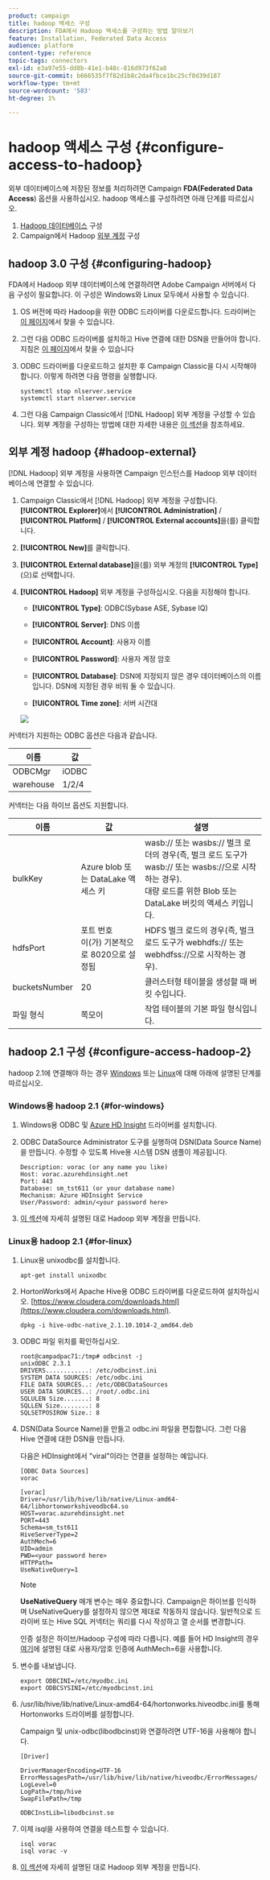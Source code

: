 ```yaml
---
product: campaign
title: hadoop 액세스 구성
description: FDA에서 Hadoop 액세스를 구성하는 방법 알아보기
feature: Installation, Federated Data Access
audience: platform
content-type: reference
topic-tags: connectors
exl-id: e3a97e55-dd8b-41e1-b48c-816d973f62a8
source-git-commit: b666535f7f82d1b8c2da4fbce1bc25cf8d39d187
workflow-type: tm+mt
source-wordcount: '583'
ht-degree: 1%

---
```


# hadoop 액세스 구성 {#configure-access-to-hadoop}



외부 데이터베이스에 저장된 정보를 처리하려면 Campaign **FDA(Federated Data Access**) 옵션을 사용하십시오. hadoop 액세스를 구성하려면 아래 단계를 따르십시오.

1. [Hadoop 데이터베이스](#configuring-hadoop) 구성
1. Campaign에서 Hadoop [외부 계정](#hadoop-external) 구성

## hadoop 3.0 구성 {#configuring-hadoop}

FDA에서 Hadoop 외부 데이터베이스에 연결하려면 Adobe Campaign 서버에서 다음 구성이 필요합니다. 이 구성은 Windows와 Linux 모두에서 사용할 수 있습니다.

1. OS 버전에 따라 Hadoop을 위한 ODBC 드라이버를 다운로드합니다. 드라이버는 [이 페이지](https://www.cloudera.com/downloads.html)에서 찾을 수 있습니다.

1. 그런 다음 ODBC 드라이버를 설치하고 Hive 연결에 대한 DSN을 만들어야 합니다. 지침은 [이 페이지](https://docs.cloudera.com/documentation/other/connectors/hive-odbc/2-6-5/Cloudera-ODBC-Driver-for-Apache-Hive-Install-Guide.pdf)에서 찾을 수 있습니다

1. ODBC 드라이버를 다운로드하고 설치한 후 Campaign Classic을 다시 시작해야 합니다. 이렇게 하려면 다음 명령을 실행합니다.

   ```
   systemctl stop nlserver.service
   systemctl start nlserver.service
   ```

1. 그런 다음 Campaign Classic에서 [!DNL Hadoop] 외부 계정을 구성할 수 있습니다. 외부 계정을 구성하는 방법에 대한 자세한 내용은 [이 섹션](#hadoop-external)을 참조하세요.

## 외부 계정 hadoop {#hadoop-external}

[!DNL Hadoop] 외부 계정을 사용하면 Campaign 인스턴스를 Hadoop 외부 데이터베이스에 연결할 수 있습니다.

1. Campaign Classic에서 [!DNL Hadoop] 외부 계정을 구성합니다. **[!UICONTROL Explorer]**&#x200B;에서 **[!UICONTROL Administration]** / **[!UICONTROL Platform]** / **[!UICONTROL External accounts]**&#x200B;을(를) 클릭합니다.

1. **[!UICONTROL New]**&#x200B;를 클릭합니다.

1. **[!UICONTROL External database]**&#x200B;을(를) 외부 계정의 **[!UICONTROL Type]**(으)로 선택합니다.

1. **[!UICONTROL Hadoop]** 외부 계정을 구성하십시오. 다음을 지정해야 합니다.

   * **[!UICONTROL Type]**: ODBC(Sybase ASE, Sybase IQ)

   * **[!UICONTROL Server]**: DNS 이름

   * **[!UICONTROL Account]**: 사용자 이름

   * **[!UICONTROL Password]**: 사용자 계정 암호

   * **[!UICONTROL Database]**: DSN에 지정되지 않은 경우 데이터베이스의 이름입니다. DSN에 지정된 경우 비워 둘 수 있습니다.

   * **[!UICONTROL Time zone]**: 서버 시간대

   ![](assets/hadoop3.png)

커넥터가 지원하는 ODBC 옵션은 다음과 같습니다.

| 이름 | 값 |
|---|---|
| ODBCMgr | iODBC |
| warehouse | 1/2/4 |

커넥터는 다음 하이브 옵션도 지원합니다.

| 이름 | 값 | 설명 |
|---|---|---|
| bulkKey | Azure blob 또는 DataLake 액세스 키 | wasb:// 또는 wasbs:// 벌크 로더의 경우(즉, 벌크 로드 도구가 wasb:// 또는 wasbs://으로 시작하는 경우). <br>대량 로드를 위한 Blob 또는 DataLake 버킷의 액세스 키입니다. |
| hdfsPort | 포트 번호 <br>이(가) 기본적으로 8020으로 설정됨 | HDFS 벌크 로드의 경우(즉, 벌크 로드 도구가 webhdfs:// 또는 webhdfss://으로 시작하는 경우). |
| bucketsNumber | 20 | 클러스터형 테이블을 생성할 때 버킷 수입니다. |
| 파일 형식 | 쪽모이 | 작업 테이블의 기본 파일 형식입니다. |


## hadoop 2.1 구성 {#configure-access-hadoop-2}

hadoop 2.1에 연결해야 하는 경우 [Windows](#for-windows) 또는 [Linux](#for-linux)에 대해 아래에 설명된 단계를 따르십시오.

### Windows용 hadoop 2.1 {#for-windows}

1. Windows용 ODBC 및 [Azure HD Insight](https://www.microsoft.com/en-us/download/details.aspx?id=40886) 드라이버를 설치합니다.
1. ODBC DataSource Administrator 도구를 실행하여 DSN(Data Source Name)을 만듭니다. 수정할 수 있도록 Hive용 시스템 DSN 샘플이 제공됩니다.

   ```
   Description: vorac (or any name you like)
   Host: vorac.azurehdinsight.net
   Port: 443
   Database: sm_tst611 (or your database name)
   Mechanism: Azure HDInsight Service
   User/Password: admin/<your password here>
   ```

1. [이 섹션](#hadoop-external)에 자세히 설명된 대로 Hadoop 외부 계정을 만듭니다.

### Linux용 hadoop 2.1 {#for-linux}

1. Linux용 unixodbc를 설치합니다.

   ```
   apt-get install unixodbc
   ```

1. HortonWorks에서 Apache Hive용 ODBC 드라이버를 다운로드하여 설치하십시오. [https://www.cloudera.com/downloads.html](https://www.cloudera.com/downloads.html).

   ```
   dpkg -i hive-odbc-native_2.1.10.1014-2_amd64.deb
   ```

1. ODBC 파일 위치를 확인하십시오.

   ```
   root@campadpac71:/tmp# odbcinst -j
   unixODBC 2.3.1
   DRIVERS............: /etc/odbcinst.ini
   SYSTEM DATA SOURCES: /etc/odbc.ini
   FILE DATA SOURCES..: /etc/ODBCDataSources
   USER DATA SOURCES..: /root/.odbc.ini
   SQLULEN Size.......: 8
   SQLLEN Size........: 8
   SQLSETPOSIROW Size.: 8
   ```

1. DSN(Data Source Name)을 만들고 odbc.ini 파일을 편집합니다. 그런 다음 Hive 연결에 대한 DSN을 만듭니다.

   다음은 HDInsight에서 &quot;viral&quot;이라는 연결을 설정하는 예입니다.

   ```
   [ODBC Data Sources]
   vorac 
   
   [vorac]
   Driver=/usr/lib/hive/lib/native/Linux-amd64-64/libhortonworkshiveodbc64.so
   HOST=vorac.azurehdinsight.net
   PORT=443
   Schema=sm_tst611
   HiveServerType=2
   AuthMech=6
   UID=admin
   PWD=<your password here>
   HTTPPath=
   UseNativeQuery=1
   ```

   >[!NOTE]
   >
   >**UseNativeQuery** 매개 변수는 매우 중요합니다. Campaign은 하이브를 인식하며 UseNativeQuery를 설정하지 않으면 제대로 작동하지 않습니다. 일반적으로 드라이버 또는 Hive SQL 커넥터는 쿼리를 다시 작성하고 열 순서를 변경합니다.

   인증 설정은 하이브/Hadoop 구성에 따라 다릅니다. 예를 들어 HD Insight의 경우 [여기](https://www.simba.com/products/Spark/doc/ODBC_InstallGuide/unix/content/odbc/hi/configuring/authenticating/azuresvc.htm)에 설명된 대로 사용자/암호 인증에 AuthMech=6을 사용합니다.

1. 변수를 내보냅니다.

   ```
   export ODBCINI=/etc/myodbc.ini
   export ODBCSYSINI=/etc/myodbcinst.ini
   ```

1. /usr/lib/hive/lib/native/Linux-amd64-64/hortonworks.hiveodbc.ini를 통해 Hortonworks 드라이버를 설정합니다.

   Campaign 및 unix-odbc(libodbcinst)와 연결하려면 UTF-16을 사용해야 합니다.

   ```
   [Driver]
   
   DriverManagerEncoding=UTF-16
   ErrorMessagesPath=/usr/lib/hive/lib/native/hiveodbc/ErrorMessages/
   LogLevel=0
   LogPath=/tmp/hive
   SwapFilePath=/tmp
   
   ODBCInstLib=libodbcinst.so
   ```

1. 이제 isql을 사용하여 연결을 테스트할 수 있습니다.

   ```
   isql vorac
   isql vorac -v
   ```

1. [이 섹션](#hadoop-external)에 자세히 설명된 대로 Hadoop 외부 계정을 만듭니다.
